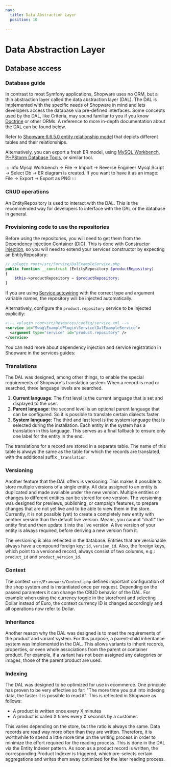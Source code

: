 ```yaml
---
nav:
  title: Data Abstraction Layer
  position: 10

---
```


# Data Abstraction Layer

## Database access

### Database guide

In contrast to most Symfony applications, Shopware uses no ORM, but a thin abstraction layer called the data abstraction layer \(DAL\).
The DAL is implemented with the specific needs of Shopware in mind and lets developers access the database via pre-defined interfaces.
Some concepts used by the DAL, like Criteria, may sound familiar to you if you know [Doctrine](https://symfony.com/doc/current/doctrine.html) or other ORMs.
A reference to more in-depth documentation about the DAL can be found below.

Refer to [Shopware 6.6.5.0 entity relationship model](../../../assets/shopware6-erd.pdf) that depicts different tables and their relationships.

Alternatively, you can export a fresh ER model, using [MySQL Workbench](https://dev.mysql.com/doc/workbench/en/wb-reverse-engineering.html), [PHPStorm Database Tools](https://www.jetbrains.com/help/phpstorm/creating-diagrams.html), or similar tool.

::: info
Mysql Workbench → File → Import → Reverse Engineer Mysql Script → Select Db → ER diagram is created.
If you want to have it as an image: File → Export → Export as PNG
:::

### CRUD operations

An EntityRepository is used to interact with the DAL.
This is the recommended way for developers to interface with the DAL or the database in general.

### Provisioning code to use the repositories

Before using the repositories, you will need to get them from the [Dependency Injection Container (DIC)](../../guides/plugins/plugins/plugin-fundamentals/dependency-injection).
This is done with [Constructor injection](https://symfony.com/doc/current/service_container/injection_types.html#constructor-injection), so you will need to extend your services constructor by expecting an EntityRepository:

```php
// <plugin root>/src/Service/DalExampleService.php
public function __construct (EntityRepository $productRepository)
{
    $this->productRepository = $productRepository;
}
```

If you are using [Service autowiring](https://symfony.com/doc/current/service_container/autowiring.html) with the correct type and argument variable names, the repository will be injected automatically.

Alternatively, configure the `product.repository` service to be injected explicitly:

```xml
<!-- <plugin root>src/Resources/config/service.xml -->
<service id="Swag\ExamplePlugin\Service\DalExampleService">
  <argument type="service" id="product.repository" />
</service>
```

You can read more about dependency injection and service registration in Shopware in the services guides:

<PageRef page="../../guides/plugins/plugins/plugin-fundamentals/add-custom-service" />

### Translations

The DAL was designed, among other things, to enable the special requirements of Shopware's translation system.
When a record is read or searched, three language levels are searched.

1. **Current language**: The first level is the current language that is set and displayed to the user.
2. **Parent language**: the second level is an optional parent language that can be configured.
So it is possible to translate certain dialects faster.
3. **System language**: The third and last level is the system language that is selected during the installation.
Each entity in the system has a translation in this language.
This serves as a final fallback to ensure only one label for the entity in the end.

The translations for a record are stored in a separate table.
The name of this table is always the same as the table for which the records are translated, with the additional suffix `_translation`.

### Versioning

Another feature that the DAL offers is versioning.
This makes it possible to store multiple versions of a single entity.
All data assigned to an entity is duplicated and made available under the new version.
Multiple entities or changes to different entities can be stored for one version.
The versioning was designed for previews, publishing, or campaign features, to prepare changes that are not yet live and to be able to view them in the store.
Currently, it is not possible (yet) to create a completely new entity with another version than the default live version.
Means, you cannot "draft" the entity first and then update it into the live version.
A live version of your entity is always required, before deriving a new version from it.

The versioning is also reflected in the database.
Entities that are versionable always have a compound foreign key: `id`, `version_id`.
Also, the foreign keys, which point to a versioned record, always consist of two columns, e.g.: `product_id` and `product_version_id`.

### Context

The context `core/Framework/Context.php` defines important configuration of the shop system and is instantiated once per request.
Depending on the passed parameters it can change the CRUD behavior of the DAL.
For example when using the currency toggle in the storefront and selecting Dollar instead of Euro, the context currency ID is changed accordingly and all operations now refer to Dollar.

### Inheritance

Another reason why the DAL was designed is to meet the requirements of the product and variant system.
For this purpose, a parent-child inheritance system was implemented in the DAL.
This allows variants to inherit records, properties, or even whole associations from the parent or container product.
For example, if a variant has not been assigned any categories or images, those of the parent product are used.

### Indexing

The DAL was designed to be optimized for use in ecommerce.
One principle has proven to be very effective so far: "The more time you put into indexing data, the faster it is possible to read it".
This is reflected in Shopware as follows:

* A product is written once every X minutes
* A product is called X times every X seconds by a customer.

This varies depending on the store, but the ratio is always the same.
Data records are read way more often than they are written.
Therefore, it is worthwhile to spend a little more time on the writing process in order to minimize the effort required for the reading process.
This is done in the DAL via the Entity Indexer pattern.
As soon as a product record is written, the corresponding Product Indexer is triggered, which pre-selects certain aggregations and writes them away optimized for the later reading process.
